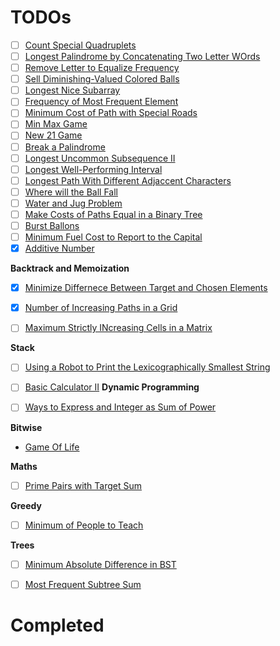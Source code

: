 # TODOs

- [ ] [Count Special Quadruplets](https://leetcode.com/problems/count-special-quadruplets/description/)
- [ ] [Longest Palindrome by Concatenating Two Letter WOrds](https://leetcode.com/problems/longest-palindrome-by-concatenating-two-letter-words/description/)
- [ ] [Remove Letter to Equalize Frequency](https://leetcode.com/problems/remove-letter-to-equalize-frequency/description/)
- [ ] [Sell Diminishing-Valued Colored Balls](https://leetcode.com/problems/sell-diminishing-valued-colored-balls/)
- [ ] [Longest Nice Subarray](https://leetcode.com/problems/longest-nice-subarray/)
- [ ] [Frequency of Most Frequent Element](https://leetcode.com/problems/frequency-of-the-most-frequent-element/)
- [ ] [Minimum Cost of Path with Special Roads](https://leetcode.com/problems/minimum-cost-of-a-path-with-special-roads/)
- [ ] [Min Max Game](https://leetcode.com/problems/min-max-game/description/)
- [ ] [New 21 Game](https://leetcode.com/problems/new-21-game/description/)
- [ ] [Break a Palindrome](https://leetcode.com/problems/break-a-palindrome/description/)
- [ ] [Longest Uncommon Subsequence II](https://leetcode.com/problems/longest-uncommon-subsequence-ii/description/)
- [ ] [Longest Well-Performing Interval](https://leetcode.com/problems/longest-well-performing-interval/description/)
- [ ] [Longest Path With Different Adjaccent Characters](https://leetcode.com/problems/longest-path-with-different-adjacent-characters/description/)
- [ ] [Where will the Ball Fall](https://leetcode.com/problems/where-will-the-ball-fall/description/)
- [ ] [Water and Jug Problem](https://leetcode.com/problems/water-and-jug-problem/)
- [ ] [Make Costs of Paths Equal in a Binary Tree](https://leetcode.com/problems/make-costs-of-paths-equal-in-a-binary-tree/description/)
- [ ] [Burst Ballons](https://leetcode.com/problems/burst-balloons/description/)
- [ ] [Minimum Fuel Cost to Report to the Capital](https://leetcode.com/problems/minimum-fuel-cost-to-report-to-the-capital/)
- [X] [Additive Number](https://leetcode.com/problems/additive-number/)

**Backtrack and Memoization**

- [X] [Minimize Differnece Between Target and Chosen Elements](https://leetcode.com/problems/minimize-the-difference-between-target-and-chosen-elements/description/)
- [X] [Number of Increasing Paths in a Grid](https://leetcode.com/problems/number-of-increasing-paths-in-a-grid/description/)
- [ ] [Maximum Strictly INcreasing Cells in a Matrix](https://leetcode.com/problems/maximum-strictly-increasing-cells-in-a-matrix/description/)


**Stack**

- [ ] [Using a Robot to Print the Lexicographically Smallest String](https://leetcode.com/problems/using-a-robot-to-print-the-lexicographically-smallest-string/description/)
- [ ] [Basic Calculator II](https://leetcode.com/problems/basic-calculator-ii/description/)
**Dynamic Programming**

- [ ] [Ways to Express and Integer as Sum of Power](https://leetcode.com/problems/ways-to-express-an-integer-as-sum-of-powers/description/)

**Bitwise**

- [Game Of Life](https://leetcode.com/problems/game-of-life/)


**Maths**

- [ ] [Prime Pairs with Target Sum](https://leetcode.com/problems/prime-pairs-with-target-sum/description/)


**Greedy**

- [ ] [Minimum of People to Teach](https://leetcode.com/problems/minimum-number-of-people-to-teach/solutions/1031079/python-3-steps/)


**Trees**

- [ ] [Minimum Absolute Difference in BST](https://leetcode.com/problems/minimum-absolute-difference-in-bst/description/)
- [ ] [Most Frequent Subtree Sum](https://leetcode.com/problems/most-frequent-subtree-sum/description/)


# Completed


